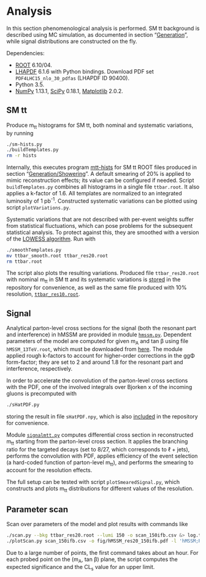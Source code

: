 # Analysis

In this section phenomenological analysis is performed.
SM tt background is described using MC simulation, as documented in section &ldquo;[Generation](../Generation)&rdquo;, while signal distributions are constructed on the fly.

Dependencies:
 * [ROOT](root.cern.ch) 6.10/04.
 * [LHAPDF](https://lhapdf.hepforge.org/) 6.1.6 with Python bindings. Download PDF set `PDF4LHC15_nlo_30_pdfas` (LHAPDF ID 90400).
 * Python 3.5.
 * [NumPy](http://numpy.org) 1.13.1, [SciPy](https://scipy.org/scipylib/index.html) 0.18.1, [Matplotlib](https://matplotlib.org) 2.0.2.


## SM tt

Produce m<sub>tt</sub> histograms for SM tt, both nominal and systematic variations, by running
```sh
./sm-hists.py
./buildTemplates.py
rm -r hists
```
Internally, this executes program [mtt-hists](EventProcessing/prog/mtt-hists.cpp) for SM tt ROOT files produced in section &ldquo;[Generation/Showering](../Generation/Showering)&rdquo;.
A default smearing of 20% is applied to mimic reconstruction effects; its value can be configured if needed.
Script `buildTemplates.py` combines all histograms in a single file `ttbar.root`.
It also applies a k-factor of 1.6.
All templates are normalized to an integrated luminosity of 1&nbsp;pb<sup>-1</sup>.
Constructed systematic variations can be plotted using script `plotVariations.py`.

Systematic variations that are not described with per-event weights suffer from statistical fluctuations, which can pose problems for the subsequent statistical analysis.
To protect against this, they are smoothed with a version of the [LOWESS algorithm](https://en.wikipedia.org/wiki/Local_regression).
Run with
```sh
./smoothTemplates.py
mv ttbar_smooth.root ttbar_res20.root
rm ttbar.root
```
The script also plots the resulting variations.
Produced file `ttbar_res20.root` with nominal m<sub>tt</sub> in SM tt and its systematic variations is [stored](ttbar_res20.root) in the repository for convenience, as well as the same file produced with 10% resolution, [`ttbar_res10.root`](ttbar_res10.root).


## Signal

Analytical parton-level cross sections for the signal (both the resonant part and interference) in hMSSM are provided in module [`hmssm.py`](hmssm.py).
Dependent parameters of the model are computed for given m<sub>A</sub> and tan&nbsp;&beta; using file `hMSSM_13TeV.root`, which must be downloaded from [here](https://twiki.cern.ch/twiki/bin/view/LHCPhysics/LHCHXSWGMSSMNeutral?rev=104#ROOT_histograms_MSSM_benchmark_s).
The module applied rough k-factors to account for higher-order corrections in the gg&Phi; form-factor; they are set to 2 and around 1.8 for the resonant part and interference, respectively.

In order to accelerate the convolution of the parton-level cross sections with the PDF, one of the involved integrals over Bjorken&nbsp;x of the incoming gluons is precomputed with
```sh
./sHatPDF.py
```
storing the result in file `sHatPDF.npy`, which is also [included](sHatPDF.npy) in the repository for convenience.

Module [`signalmtt.py`](signalmtt.py) computes differential cross section in reconstructed m<sub>tt</sub> starting from the parton-level cross section.
It applies the branching ratio for the targeted decays (set to 8/27, which corresponds to &ell;&nbsp;+&nbsp;jets), performs the convolution with PDF, applies efficiency of the event selection (a hard-coded function of parton-level m<sub>tt</sub>), and performs the smearing to account for the resolution effects.

The full setup can be tested with script `plotSmearedSignal.py`, which constructs and plots m<sub>tt</sub> distributions for different values of the resolution.


## Parameter scan

Scan over parameters of the model and plot results with commands like
```sh
./scan.py --bkg ttbar_res20.root --lumi 150 -o scan_150ifb.csv &> log.txt
./plotScan.py scan_150ifb.csv -o fig/hMSSM_res20_150ifb.pdf -l 'hMSSM;Resolution 20%, $L = 150$ fb$^{-1}$'
```
Due to a large number of points, the first command takes about an hour.
For each probed point on the (m<sub>A</sub>, tan&nbsp;&beta;) plane, the script computes the expected significance and the CL<sub>s</sub> value for an upper limit.
